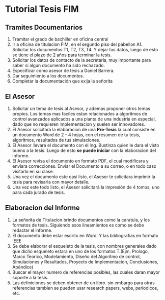 # Tutorial Tesis FIM
## Tramites Documentarios
1. Tramitar el grado de bachiller en oficina central
2. Ir a oficina de titulacion FIM, en el segundo piso del pabellon A1. Solicitar los documentos T1, T2, T3, T4. Y dejar tus datos, luego de esto se tiene el plazo de 2 años para terminar la tesis.
3. Solicitar los datos de contacto de la secretaria, muy importante para saber si algun documento ha sido rechazado.
4. Especificar como asesor de tesis a Daniel Barrera.
5. Dar seguimiento a los documentos.
6. Completar la documentación que exija la señorita

## El Asesor
1. Solicitar un tema de tesis al Asesor, y ademas proponer otros temas propios. Los temas mas faciles estan relacionados a algoritmos de control avanzados aplicados a una planta de una industria en especial, dado que no requieren implementacion y suelen ser innovadores.
2. El Asesor solicitará la elaboracion de una **Pre-Tesis** la cual consiste en un documento Word de 2 - 4 hojas, con el resumen de tu tesis, algoritmos, resultados de tus simulaciones.
3. El Asesor llevará el documento con el Ing. Bustinza quien le dara el visto bueno a la tesis. Luego de esto **se puede iniciar** con la elaboracion del informe.
4. El Asesor revisa el documento en formato PDF, el cual modificara y enviara correcciones. Enviar el Documento a su correo, o en todo caso visitarlo en su clase.
5. Una vez el documento este casi listo, el Asesor te solicitara imprimir la tesis para revisarla con mayor detalle.
6. Una vez este todo listo, el Asesor solicitará la impresión de 4 tomos, uno para cada jurado de tesis.

## Elaboracion del Informe
1. La señorita de Titulacion brindo documentos como la caratula, y los formatos de tesis. Siguiendo esos lineamientos es como se debe redactar el informe.
2. El documento debe estar escrito en Word. Y las bibliografias en formato IEEE
3. Se debe elaborar el esqueleto de la tesis, con nombres generales dado que dicho esqueleto estara en uno de los formatos T.(Ejm. Prologo, Marco Teorico, Modelamiento, Diseño del Algoritmo de control, Simulaciones y Resultados, Proyecto de Implementacion, Conclusiones, Apéndice)
4. Buscar el mayor numero de referencias posibles, las cuales daran mayor soporte a la tesis.
5. Las definiciones se deben obtener de un libro. sin embargo para otras referencias tambien se pueden usar research papers, webs, periodicos, etc.

